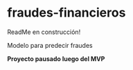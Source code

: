 # fraudes-financieros  
ReadMe en construcción!  

Modelo para predecir fraudes

**Proyecto pausado luego del MVP**
